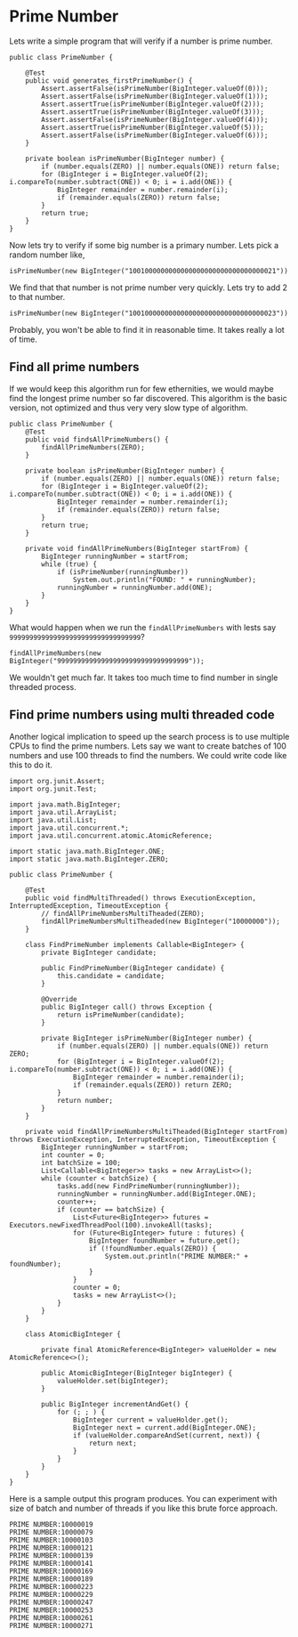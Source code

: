 # Prime Number

Lets write a simple program that will verify if a number is prime number.

```
public class PrimeNumber {

    @Test
    public void generates_firstPrimeNumber() {
        Assert.assertFalse(isPrimeNumber(BigInteger.valueOf(0)));
        Assert.assertFalse(isPrimeNumber(BigInteger.valueOf(1)));
        Assert.assertTrue(isPrimeNumber(BigInteger.valueOf(2)));
        Assert.assertTrue(isPrimeNumber(BigInteger.valueOf(3)));
        Assert.assertFalse(isPrimeNumber(BigInteger.valueOf(4)));
        Assert.assertTrue(isPrimeNumber(BigInteger.valueOf(5)));
        Assert.assertFalse(isPrimeNumber(BigInteger.valueOf(6)));
    }

    private boolean isPrimeNumber(BigInteger number) {
        if (number.equals(ZERO) || number.equals(ONE)) return false;
        for (BigInteger i = BigInteger.valueOf(2); i.compareTo(number.subtract(ONE)) < 0; i = i.add(ONE)) {
            BigInteger remainder = number.remainder(i);
            if (remainder.equals(ZERO)) return false;
        }
        return true;
    }
}
```

Now lets try to verify if some big number is a primary number. Lets pick a random number like, 

```
isPrimeNumber(new BigInteger("1001000000000000000000000000000000021"))
```

We find that that number is not prime number very quickly. Lets try to add 2 to that number. 

```
isPrimeNumber(new BigInteger("1001000000000000000000000000000000023"))
```

Probably, you won't be able to find it in reasonable time. It takes really a lot of time. 

## Find all prime numbers

If we would keep this algorithm run for few ethernities, we would maybe find the longest prime number so far discovered. This algorithm is the basic version, not optimized and thus very very slow type of algorithm. 

```
public class PrimeNumber {
    @Test
    public void findsAllPrimeNumbers() {
        findAllPrimeNumbers(ZERO);
    }

    private boolean isPrimeNumber(BigInteger number) {
        if (number.equals(ZERO) || number.equals(ONE)) return false;
        for (BigInteger i = BigInteger.valueOf(2); i.compareTo(number.subtract(ONE)) < 0; i = i.add(ONE)) {
            BigInteger remainder = number.remainder(i);
            if (remainder.equals(ZERO)) return false;
        }
        return true;
    }

    private void findAllPrimeNumbers(BigInteger startFrom) {
        BigInteger runningNumber = startFrom;
        while (true) {
            if (isPrimeNumber(runningNumber))
                System.out.println("FOUND: " + runningNumber);
            runningNumber = runningNumber.add(ONE);
        }
    }
}
```

What would happen when we run the `findAllPrimeNumbers` with lests say `999999999999999999999999999999999`? 

```
findAllPrimeNumbers(new BigInteger("999999999999999999999999999999999"));
```

We wouldn't get much far. It takes too much time to find number in single threaded process. 

## Find prime numbers using multi threaded code

Another logical implication to speed up the search process is to use multiple CPUs to find the prime numbers. Lets say we want to create batches of 100 numbers and use 100 threads to find the numbers. We could write code like this to do it. 

```
import org.junit.Assert;
import org.junit.Test;

import java.math.BigInteger;
import java.util.ArrayList;
import java.util.List;
import java.util.concurrent.*;
import java.util.concurrent.atomic.AtomicReference;

import static java.math.BigInteger.ONE;
import static java.math.BigInteger.ZERO;

public class PrimeNumber {

    @Test
    public void findMultiThreaded() throws ExecutionException, InterruptedException, TimeoutException {
        // findAllPrimeNumbersMultiTheaded(ZERO);
        findAllPrimeNumbersMultiTheaded(new BigInteger("10000000"));
    }

    class FindPrimeNumber implements Callable<BigInteger> {
        private BigInteger candidate;

        public FindPrimeNumber(BigInteger candidate) {
            this.candidate = candidate;
        }

        @Override
        public BigInteger call() throws Exception {
            return isPrimeNumber(candidate);
        }

        private BigInteger isPrimeNumber(BigInteger number) {
            if (number.equals(ZERO) || number.equals(ONE)) return ZERO;
            for (BigInteger i = BigInteger.valueOf(2); i.compareTo(number.subtract(ONE)) < 0; i = i.add(ONE)) {
                BigInteger remainder = number.remainder(i);
                if (remainder.equals(ZERO)) return ZERO;
            }
            return number;
        }
    }

    private void findAllPrimeNumbersMultiTheaded(BigInteger startFrom) throws ExecutionException, InterruptedException, TimeoutException {
        BigInteger runningNumber = startFrom;
        int counter = 0;
        int batchSize = 100;
        List<Callable<BigInteger>> tasks = new ArrayList<>();
        while (counter < batchSize) {
            tasks.add(new FindPrimeNumber(runningNumber));
            runningNumber = runningNumber.add(BigInteger.ONE);
            counter++;
            if (counter == batchSize) {
                List<Future<BigInteger>> futures = Executors.newFixedThreadPool(100).invokeAll(tasks);
                for (Future<BigInteger> future : futures) {
                    BigInteger foundNumber = future.get();
                    if (!foundNumber.equals(ZERO)) {
                        System.out.println("PRIME NUMBER:" + foundNumber);
                    }
                }
                counter = 0;
                tasks = new ArrayList<>();
            }
        }
    }

    class AtomicBigInteger {

        private final AtomicReference<BigInteger> valueHolder = new AtomicReference<>();

        public AtomicBigInteger(BigInteger bigInteger) {
            valueHolder.set(bigInteger);
        }

        public BigInteger incrementAndGet() {
            for (; ; ) {
                BigInteger current = valueHolder.get();
                BigInteger next = current.add(BigInteger.ONE);
                if (valueHolder.compareAndSet(current, next)) {
                    return next;
                }
            }
        }
    }
}

```

Here is a sample output this program produces. You can experiment with size of batch and number of threads if you like this brute force approach. 

```
PRIME NUMBER:10000019
PRIME NUMBER:10000079
PRIME NUMBER:10000103
PRIME NUMBER:10000121
PRIME NUMBER:10000139
PRIME NUMBER:10000141
PRIME NUMBER:10000169
PRIME NUMBER:10000189
PRIME NUMBER:10000223
PRIME NUMBER:10000229
PRIME NUMBER:10000247
PRIME NUMBER:10000253
PRIME NUMBER:10000261
PRIME NUMBER:10000271
```




